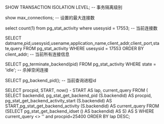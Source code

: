 
SHOW TRANSACTION ISOLATION LEVEL; -- 事务隔离级别

show max_connections; -- 设置的最大连接数

select count(1) from pg_stat_activity where usesysid = 17553; -- 当前连接数

SELECT datname,pid,usesysid,usename,application_name,client_addr,client_port,state,query 
FROM pg_stat_activity WHERE usesysid = 17553 ORDER BY client_addr; -- 当前所有连接信息

SELECT pg_terminate_backend(pid) FROM pg_stat_activity WHERE state = 'idle'; -- 杀掉空闲连接

SELECT pg_backend_pid(); -- 当前查询进程id


SELECT procpid, START, now() - START AS lap, current_query  FROM ( SELECT backendid, pg_stat_get_backend_pid (S.backendid) AS procpid,
pg_stat_get_backend_activity_start (S.backendid) AS START,pg_stat_get_backend_activity (S.backendid) AS current_query  FROM (SELECT
pg_stat_get_backend_idset () AS backendid) AS S) AS S WHERE current_query <> '<IDLE>' and procpid=25400  ORDER BY lap DESC;















